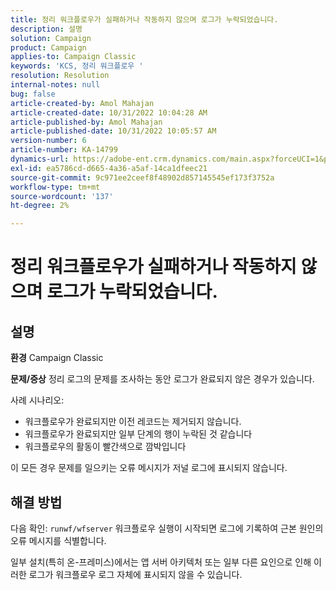 ```yaml
---
title: 정리 워크플로우가 실패하거나 작동하지 않으며 로그가 누락되었습니다.
description: 설명
solution: Campaign
product: Campaign
applies-to: Campaign Classic
keywords: 'KCS, 정리 워크플로우 '
resolution: Resolution
internal-notes: null
bug: false
article-created-by: Amol Mahajan
article-created-date: 10/31/2022 10:04:28 AM
article-published-by: Amol Mahajan
article-published-date: 10/31/2022 10:05:57 AM
version-number: 6
article-number: KA-14799
dynamics-url: https://adobe-ent.crm.dynamics.com/main.aspx?forceUCI=1&pagetype=entityrecord&etn=knowledgearticle&id=271ea964-0359-ed11-9561-6045bd006079
exl-id: ea5786cd-d665-4a36-a5af-14ca1dfeec21
source-git-commit: 9c971ee2ceef8f48902d857145545ef173f3752a
workflow-type: tm+mt
source-wordcount: '137'
ht-degree: 2%

---
```


# 정리 워크플로우가 실패하거나 작동하지 않으며 로그가 누락되었습니다.

## 설명

<b>환경</b>
Campaign Classic


<b>문제/증상</b>
정리 로그의 문제를 조사하는 동안 로그가 완료되지 않은 경우가 있습니다.

사례 시나리오:

- 워크플로우가 완료되지만 이전 레코드는 제거되지 않습니다.
- 워크플로우가 완료되지만 일부 단계의 행이 누락된 것 같습니다
- 워크플로우의 활동이 빨간색으로 깜박입니다


이 모든 경우 문제를 일으키는 오류 메시지가 저널 로그에 표시되지 않습니다.


## 해결 방법


다음 확인: `runwf/wfserver` 워크플로우 실행이 시작되면 로그에 기록하여 근본 원인의 오류 메시지를 식별합니다.

일부 설치(특히 온-프레미스)에서는 앱 서버 아키텍처 또는 일부 다른 요인으로 인해 이러한 로그가 워크플로우 로그 자체에 표시되지 않을 수 있습니다.
